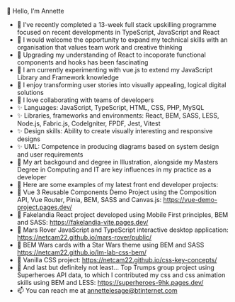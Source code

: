 🙂 Hello, I’m Annette
 
- 💞️ I’ve recently completed a 13-week full stack upskilling programme focused on recent developments in TypeScript, JavaScript and React
- 💞️ I would welcome the opportunity to expand my technical skills with an organisation that values team work and creative thinking
- 👀 Upgrading my understanding of React to incoporate functional components and hooks has been fascinating
- 👀 I am currently experimenting with vue.js to extend my JavaScript Library and Framework knowledge
- 🌱 I enjoy transforming user stories into visually appealing, logical digital solutions
- 🌱 I love collaborating with teams of developers
- ✨ Languages: JavaScript, TypeScript,  HTML, CSS, PHP, MySQL
- ✨ Libraries, frameworks and environments:  React, BEM, SASS, LESS, Node.js, Fabric.js, CodeIgniter, FPDF, Jest, Vitest
- ✨ Design skills: Ability to create visually interesting and responsive designs
- ✨ UML: Competence in producing diagrams based on system design and user requirements
- 👋 My art backgound and degree in Illustration, alongside my Masters Degree in Computing and IT are key influences in my practice as a developer
- 👋 Here are some examples of my latest front end developer projects:
- 🌱 Vue 3 Reusable Components Demo Project using the Composition API, Vue Router, Pinia, BEM, SASS and Canvas.js: https://vue-demo-project.pages.dev/
- 🥗 Fakelandia React project developed using Mobile First principles, BEM and SASS: https://fakelandia-vite.pages.dev/
- 🚀 Mars Rover JavaScript and TypeScript interactive desktop application: https://netcam22.github.io/mars-rover/public/
- 👾 BEM Wars cards with a Star Wars theme using BEM and SASS https://netcam22.github.io/lm-lab-css-bem/
- 🙂 Vanilla CSS project: https://netcam22.github.io/css-key-concepts/
- 🤖 And last but definitely not least... Top Trumps group project using Superheroes API data, to which I contributed my css and css animation skills using BEM and LESS: https://superheroes-9hk.pages.dev/
- 📫 You can reach me at annettelesage@btinternet.com

<!---
netcam22/netcam22 is a ✨ special ✨ repository because its `README.md` (this file) appears on your GitHub profile.
You can click the Preview link to take a look at your changes.
--->
